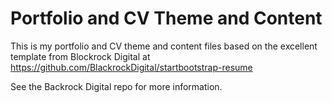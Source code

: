 # Portfolio and CV Theme and Content

This is my portfolio and CV theme and content files based on the excellent template from Blockrock Digital at https://github.com/BlackrockDigital/startbootstrap-resume
 
See the Backrock Digital repo for more information.

